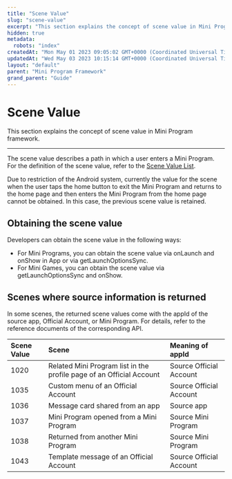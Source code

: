 ```yaml
---
title: "Scene Value"
slug: "scene-value"
excerpt: "This section explains the concept of scene value in Mini Program framework."
hidden: true
metadata: 
  robots: "index"
createdAt: "Mon May 01 2023 09:05:02 GMT+0000 (Coordinated Universal Time)"
updatedAt: "Wed May 03 2023 10:15:14 GMT+0000 (Coordinated Universal Time)"
layout: "default"
parent: "Mini Program Framework"
grand_parent: "Guide"
---
```

# Scene Value 
This section explains the concept of scene value in Mini Program framework.
*** 
The scene value describes a path in which a user enters a Mini Program. For the definition of the scene value, refer to the [Scene Value List](<>).

Due to restriction of the Android system, currently the value for the scene when the user taps the home button to exit the Mini Program and returns to the home page and then enters the Mini Program from the home page cannot be obtained. In this case, the previous scene value is retained.

## Obtaining the scene value

Developers can obtain the scene value in the following ways:

- For Mini Programs, you can obtain the scene value via onLaunch and onShow in App or via getLaunchOptionsSync.
- For Mini Games, you can obtain the scene value via getLaunchOptionsSync and onShow.

## Scenes where source information is returned

In some scenes, the returned scene values come with the appId of the source app, Official Account, or Mini Program. For details, refer to the reference documents of the corresponding API.

| Scene Value | Scene                                                                | Meaning of appId        |
| :---------- | :------------------------------------------------------------------- | :---------------------- |
| 1020        | Related Mini Program list in the profile page of an Official Account | Source Official Account |
| 1035        | Custom menu of an Official Account                                   | Source Official Account |
| 1036        | Message card shared from an app                                      | Source app              |
| 1037        | Mini Program opened from a Mini Program                              | Source Mini Program     |
| 1038        | Returned from another Mini Program                                   | Source Mini Program     |
| 1043        | Template message of an Official Account                              | Source Official Account |
